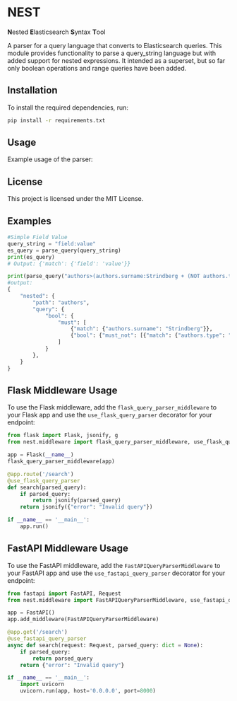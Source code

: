 # NEST

**N**ested **E**lasticsearch **S**yntax **T**ool

A parser for a query language that converts to Elasticsearch queries. This module provides functionality to parse a query_string language but with added support for nested expressions. It intended as a superset, but so far only boolean operations and range queries have been added. 

## Installation

To install the required dependencies, run:

```bash
pip install -r requirements.txt
```

## Usage
Example usage of the parser:

## License
This project is licensed under the MIT License.

## Examples
```python
#Simple Field Value
query_string = "field:value"
es_query = parse_query(query_string)
print(es_query)
# Output: {'match': {'field': 'value'}}

print(parse_query("authors>(authors.surname:Strindberg + (NOT authors.type:editor))"))
#output:
{
    "nested": {
        "path": "authors",
        "query": {
            "bool": {
                "must": [
                    {"match": {"authors.surname": "Strindberg"}},
                    {"bool": {"must_not": [{"match": {"authors.type": "editor"}}]}},
                ]
            }
        },
    }
}
```

## Flask Middleware Usage

To use the Flask middleware, add the `flask_query_parser_middleware` to your Flask app and use the `use_flask_query_parser` decorator for your endpoint:

```python
from flask import Flask, jsonify, g
from nest.middleware import flask_query_parser_middleware, use_flask_query_parser

app = Flask(__name__)
flask_query_parser_middleware(app)

@app.route('/search')
@use_flask_query_parser
def search(parsed_query):
    if parsed_query:
        return jsonify(parsed_query)
    return jsonify({"error": "Invalid query"})

if __name__ == '__main__':
    app.run()
```

## FastAPI Middleware Usage

To use the FastAPI middleware, add the `FastAPIQueryParserMiddleware` to your FastAPI app and use the `use_fastapi_query_parser` decorator for your endpoint:

```python
from fastapi import FastAPI, Request
from nest.middleware import FastAPIQueryParserMiddleware, use_fastapi_query_parser

app = FastAPI()
app.add_middleware(FastAPIQueryParserMiddleware)

@app.get('/search')
@use_fastapi_query_parser
async def search(request: Request, parsed_query: dict = None):
    if parsed_query:
        return parsed_query
    return {"error": "Invalid query"}

if __name__ == '__main__':
    import uvicorn
    uvicorn.run(app, host='0.0.0.0', port=8000)
```
